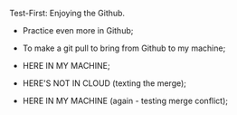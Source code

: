 Test-First:
Enjoying the Github.

- Practice even more in Github;
- To make a git pull to bring from Github to my machine;
- HERE IN MY MACHINE;
- HERE'S NOT IN CLOUD (texting the merge);

- HERE IN MY MACHINE (again - testing merge conflict);


